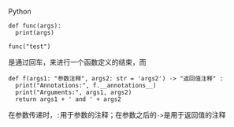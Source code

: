 Python
```
def func(args):
  print(args)

func("test")
```    

是通过回车，来进行一个函数定义的结束，而

```
def f(args1: "参数注释", args2: str = 'args2') -> "返回值注释" :
  print("Annotations:", f.__annotations__)
  print("Arguments:", args1, args2)
  return args1 + ' and ' + args2
```
在参数传递时，`:`用于参数的注释；在参数之后的`->`是用于返回值的注释
